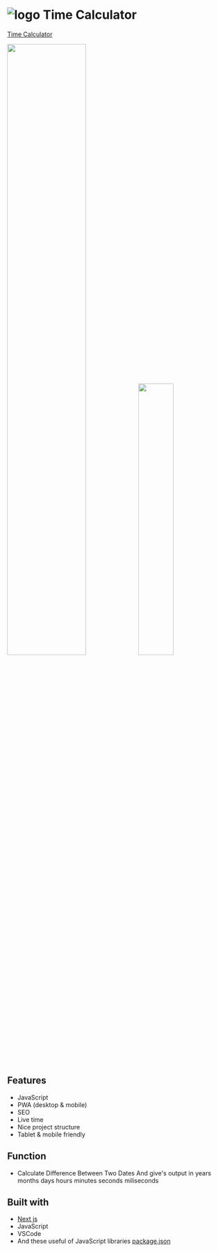 

# ![logo](/public/favicon.ico) Time Calculator

[Time Calculator](https://mehardiknaik.github.io/time-calculator/)

<img src="https://user-images.githubusercontent.com/96820742/159150162-a22a640c-7059-4c9f-92eb-f585f2f56b73.png" width="60%"/><img src="https://user-images.githubusercontent.com/96820742/159150273-f1453fcc-96f3-40f5-9600-740958959256.png" width="40%"/>

## Features

- JavaScript
- PWA (desktop & mobile)
- SEO
- Live time
- Nice project structure
- Tablet & mobile friendly

## Function

- Calculate Difference Between Two Dates And give's output in years months days hours minutes seconds miliseconds

## Built with

- [Next js](https://nextjs.org/)
- JavaScript
- VSCode
- And these useful of JavaScript libraries [package.json](package.json)
